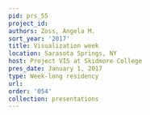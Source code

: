 ```yaml
---
pid: prs_55
project_id: 
authors: Zoss, Angela M.
sort_year: '2017'
title: Visualization week
location: Sarasota Springs, NY
host: Project VIS at Skidmore College
pres_date: January 1, 2017
type: Week-long residency
url: 
order: '054'
collection: presentations
---
```

